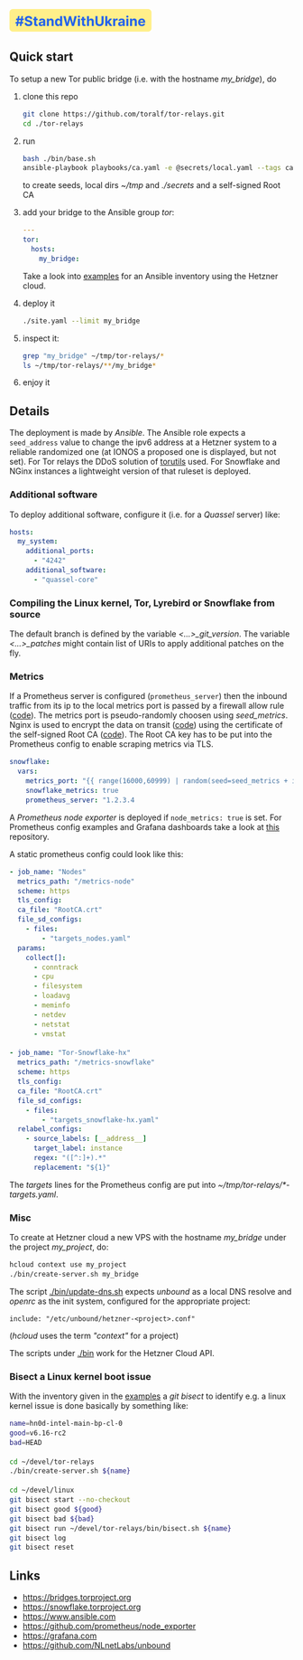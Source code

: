 [![StandWithUkraine](https://raw.githubusercontent.com/vshymanskyy/StandWithUkraine/main/badges/StandWithUkraine.svg)](https://github.com/vshymanskyy/StandWithUkraine/blob/main/docs/README.md)

## Quick start

To setup a new Tor public bridge (i.e. with the hostname _my_bridge_), do

1. clone this repo

   ```bash
   git clone https://github.com/toralf/tor-relays.git
   cd ./tor-relays
   ```

1. run

   ```bash
   bash ./bin/base.sh
   ansible-playbook playbooks/ca.yaml -e @secrets/local.yaml --tags ca
   ```

   to create seeds, local dirs _~/tmp_ and _./secrets_ and a self-signed Root CA

1. add your bridge to the Ansible group _tor_:

   ```yaml
   ---
   tor:
     hosts:
       my_bridge:
   ```

   Take a look into [examples](./examples/) for an Ansible inventory using the Hetzner cloud.

1. deploy it

   ```bash
   ./site.yaml --limit my_bridge
   ```

1. inspect it:

   ```bash
   grep "my_bridge" ~/tmp/tor-relays/*
   ls ~/tmp/tor-relays/**/my_bridge*
   ```

1. enjoy it

## Details

The deployment is made by _Ansible_.
The Ansible role expects a `seed_address` value to change the ipv6 address at a Hetzner system
to a reliable randomized one (at IONOS a proposed one is displayed, but not set).
For Tor relays the DDoS solution of [torutils](https://github.com/toralf/torutils) used.
For Snowflake and NGinx instances a lightweight version of that ruleset is deployed.

### Additional software

To deploy additional software, configure it (i.e. for a _Quassel_ server) like:

```yaml
hosts:
  my_system:
    additional_ports:
      - "4242"
    additional_software:
      - "quassel-core"
```

### Compiling the Linux kernel, Tor, Lyrebird or Snowflake from source

The default branch is defined by the variable _<...>\_git_version_.
The variable _<...>\_patches_ might contain list of URIs to apply additional patches on the fly.

### Metrics

If a Prometheus server is configured (`prometheus_server`) then the inbound traffic from its ip to the
local metrics port is passed by a firewall allow rule ([code](./playbooks/roles/setup_common/tasks/firewall.yaml)).
The metrics port is pseudo-randomly choosen using _seed_metrics_.
Nginx is used to encrypt the data on transit ([code](./playbooks/roles/setup_common/tasks/metrics.yaml))
using the certificate of the self-signed Root CA ([code](./playbooks/roles/setup_common/tasks/ca.yaml)).
The Root CA key has to be put into the Prometheus config to enable scraping metrics via TLS.

```yaml
snowflake:
  vars:
    metrics_port: "{{ range(16000,60999) | random(seed=seed_metrics + inventory_hostname + ansible_facts.default_ipv4.address + ansible_facts.default_ipv6.address) }}"
    snowflake_metrics: true
    prometheus_server: "1.2.3.4
```

A _Prometheus node exporter_ is deployed if `node_metrics: true` is set.
For Prometheus config examples and Grafana dashboards take a look at [this](https://github.com/toralf/torutils/tree/main/dashboards) repository.

A static prometheus config could look like this:

```yaml
- job_name: "Nodes"
  metrics_path: "/metrics-node"
  scheme: https
  tls_config:
  ca_file: "RootCA.crt"
  file_sd_configs:
    - files:
        - "targets_nodes.yaml"
  params:
    collect[]:
      - conntrack
      - cpu
      - filesystem
      - loadavg
      - meminfo
      - netdev
      - netstat
      - vmstat

- job_name: "Tor-Snowflake-hx"
  metrics_path: "/metrics-snowflake"
  scheme: https
  tls_config:
  ca_file: "RootCA.crt"
  file_sd_configs:
    - files:
        - "targets_snowflake-hx.yaml"
  relabel_configs:
    - source_labels: [__address__]
      target_label: instance
      regex: "([^:]+).*"
      replacement: "${1}"
```

The _targets_ lines for the Prometheus config are put into _~/tmp/tor-relays/\*\-targets.yaml_.

### Misc

To create at Hetzner cloud a new VPS with the hostname _my_bridge_ under the project _my_project_, do:

```bash
hcloud context use my_project
./bin/create-server.sh my_bridge
```

The script [./bin/update-dns.sh](./bin/update-dns.sh) expects _unbound_ as a local DNS resolve and _openrc_ as the init system,
configured for the appropriate project:

```config
include: "/etc/unbound/hetzner-<project>.conf"
```

(_hcloud_ uses the term _"context"_ for a project)

The scripts under [./bin](./bin) work for the Hetzner Cloud API.

### Bisect a Linux kernel boot issue

With the inventory given in the [examples](./examples/) a _git bisect_ to identify e.g. a linux kernel issue is done basically by something like:

```bash
name=hn0d-intel-main-bp-cl-0
good=v6.16-rc2
bad=HEAD

cd ~/devel/tor-relays
./bin/create-server.sh ${name}

cd ~/devel/linux
git bisect start --no-checkout
git bisect good ${good}
git bisect bad ${bad}
git bisect run ~/devel/tor-relays/bin/bisect.sh ${name}
git bisect log
git bisect reset
```

## Links

- https://bridges.torproject.org
- https://snowflake.torproject.org
- https://www.ansible.com
- https://github.com/prometheus/node_exporter
- https://grafana.com
- https://github.com/NLnetLabs/unbound

